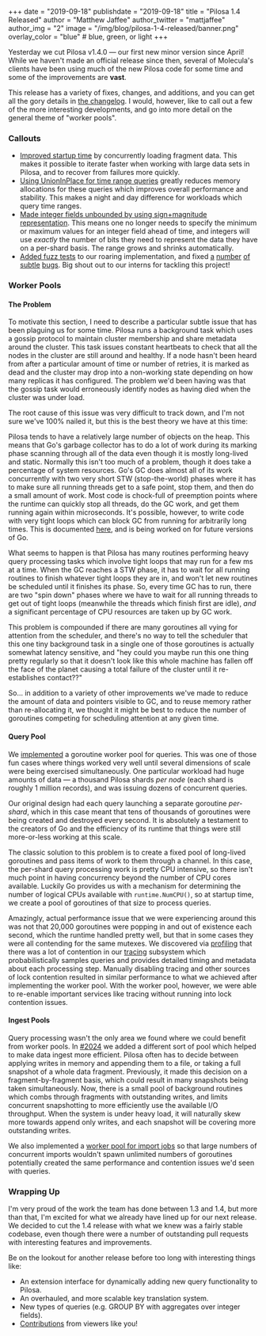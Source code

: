 +++
date = "2019-09-18"
publishdate = "2019-09-18"
title = "Pilosa 1.4 Released"
author = "Matthew Jaffee"
author_twitter = "mattjaffee"
author_img = "2"
image = "/img/blog/pilosa-1-4-released/banner.png"
overlay_color = "blue" # blue, green, or light
+++

Yesterday we cut Pilosa v1.4.0 — our first new minor version since
April! While we haven't made an official release since then, several
of Molecula's clients have been using much of the new Pilosa code for
some time and some of the improvements are **vast**.

<!--more-->

This release has a variety of fixes, changes, and additions, and you
can get all the gory details in [the
changelog](https://github.com/pilosa/pilosa/blob/master/CHANGELOG.md).
I would, however, like to call out a few of the more interesting
developments, and go into more detail on the general theme of "worker
pools".

### Callouts

- [Improved startup time](https://github.com/pilosa/pilosa/pull/1988)
  by concurrently loading fragment data. This makes it possible to
  iterate faster when working with large data sets in Pilosa, and to
  recover from failures more quickly.
- [Using UnionInPlace for time range
  queries](https://github.com/pilosa/pilosa/pull/2041) greatly reduces
  memory allocations for these queries which improves overall
  performance and stability. This makes a night and day difference for
  workloads which query time ranges.
- [Made integer fields unbounded by using sign+magnitude
  representation](https://github.com/pilosa/pilosa/pull/1902). This
  means one no longer needs to specify the minimum or maximum values
  for an integer field ahead of time, and integers will use *exactly*
  the number of bits they need to represent the data they have on a
  per-shard basis. The range grows and shrinks automatically.
- [Added fuzz tests](https://github.com/pilosa/pilosa/pull/2004) to
  our roaring implementation, and fixed
  [a](https://github.com/pilosa/pilosa/pull/2021)
  [number](https://github.com/pilosa/pilosa/pull/2019)
  [of](https://github.com/pilosa/pilosa/pull/2017)
  [subtle](https://github.com/pilosa/pilosa/pull/2012)
  [bugs](https://github.com/pilosa/pilosa/pull/1975). Big shout out to
  our interns for tackling this project!


### Worker Pools

#### The Problem

To motivate this section, I need to describe a particular subtle issue
that has been plaguing us for some time. Pilosa runs a background task
which uses a gossip protocol to maintain cluster membership and share
metadata around the cluster. This task issues constant heartbeats to
check that all the nodes in the cluster are still around and
healthy. If a node hasn't been heard from after a particular amount of
time or number of retries, it is marked as dead and the cluster may
drop into a non-working state depending on how many replicas it has
configured. The problem we'd been having was that the gossip task
would erroneously identify nodes as having died when the cluster was
under load.

The root cause of this issue was very difficult to track down, and I'm
not sure we've 100% nailed it, but this is the best theory we have at
this time: 

Pilosa tends to have a relatively large number of objects on the
heap. This means that Go's garbage collector has to do a lot of work
during its marking phase scanning through all of the data even though
it is mostly long-lived and static. Normally this isn't too much of a
problem, though it does take a percentage of system resources. Go's GC
does almost all of its work concurrently with two very short STW
(stop-the-world) phases where it has to make sure all running threads
get to a safe point, stop them, and then do a small amount of
work. Most code is chock-full of preemption points where the runtime
can quickly stop all threads, do the GC work, and get them running
again within microseconds. It's possible, however, to write code with
very tight loops which can block GC from running for arbitrarily long
times. This is documented
[here](https://github.com/golang/go/issues/10958), and is being worked
on for future versions of Go.

What seems to happen is that Pilosa has many routines performing heavy
query processing tasks which involve tight loops that may run for a
few ms at a time. When the GC reaches a STW phase, it has to wait for
all running routines to finish whatever tight loops they are in, and
won't let new routines be scheduled until it finishes its phase. So,
every time GC has to run, there are two "spin down" phases where we have
to wait for all running threads to get out of tight loops (meanwhile
the threads which finish first are idle), *and* a significant percentage
of CPU resources are taken up by GC work.

This problem is compounded if there are many goroutines all vying for
attention from the scheduler, and there's no way to tell the scheduler
that this one tiny background task in a single one of those goroutines
is actually somewhat latency sensitive, and "hey could you maybe run
this one thing pretty regularly so that it doesn't look like this
whole machine has fallen off the face of the planet causing a total
failure of the cluster until it re-establishes contact??"

So... in addition to a variety of other improvements we've made to
reduce the amount of data and pointers visible to GC, and to reuse
memory rather than re-allocating it, we thought it might be best to
reduce the number of goroutines competing for scheduling attention at
any given time.

#### Query Pool

We [implemented](https://github.com/pilosa/pilosa/pull/2034) a
goroutine worker pool for queries. This was one of those fun cases
where things worked very well until several dimensions of scale were
being exercised simultaneously. One particular workload had huge
amounts of data — a thousand Pilosa shards *per node* (each shard is
roughly 1 million records), and was issuing dozens of concurrent
queries.

Our original design had each query launching a separate goroutine
*per-shard*, which in this case meant that tens of thousands of
goroutines were being created and destroyed every second. It is
absolutely a testament to the creators of Go and the efficiency of its
runtime that things were still more-or-less working at this scale.

The classic solution to this problem is to create a fixed pool of
long-lived goroutines and pass items of work to them through a
channel. In this case, the per-shard query processing work is pretty
CPU intensive, so there isn't much point in having concurrency beyond
the number of CPU cores available. Luckily Go provides us with a
mechanism for determining the number of logical CPUs available with
`runtime.NumCPU()`, so at startup time, we create a pool of goroutines
of that size to process queries.

Amazingly, actual performance issue that we were experiencing around
this was not that 20,000 goroutines were popping in and out of
existence each second, which the runtime handled pretty well, but that
in some cases they were all contending for the same mutexes. We
discovered via [profiling](https://golang.org/pkg/net/http/pprof/)
that there was a lot of contention in our
[tracing](https://opentracing.io/) subsystem which probabilistically
samples queries and provides detailed timing and metadata about each
processing step. Manually disabling tracing and other sources of lock
contention resulted in similar performance to what we achieved after
implementing the worker pool. With the worker pool, however, we were
able to re-enable important services like tracing without running into
lock contention issues.

#### Ingest Pools

Query processing wasn't the only area we found where we could benefit
from worker pools. In
[#2024](https://github.com/pilosa/pilosa/pull/2024) we added a
different sort of pool which helped to make data ingest more
efficient. Pilosa often has to decide between applying writes in
memory and appending them to a file, or taking a full snapshot of a
whole data fragment. Previously, it made this decision on a
fragment-by-fragment basis, which could result in many snapshots being
taken simultaneously. Now, there is a small pool of background
routines which combs through fragments with outstanding writes, and
limits concurrent snapshotting to more efficiently use the available
I/O throughput. When the system is under heavy load, it will naturally
skew more towards append only writes, and each snapshot will be
covering more outstanding writes.

We also implemented a [worker pool for import
jobs](https://github.com/pilosa/pilosa/pull/2048) so that large
numbers of concurrent imports wouldn't spawn unlimited numbers of
goroutines potentially created the same performance and contention
issues we'd seen with queries.

### Wrapping Up

I'm very proud of the work the team has done between 1.3 and 1.4, but
more than that, I'm excited for what we already have lined up for our
next release. We decided to cut the 1.4 release with what we knew was
a fairly stable codebase, even though there were a number of
outstanding pull requests with interesting features and improvements.

Be on the lookout for another release before too long with interesting things like:

- An extension interface for dynamically adding new query
  functionality to Pilosa.
- An overhauled, and more scalable key translation system.
- New types of queries (e.g. GROUP BY with aggregates over integer fields).
- [Contributions](https://github.com/pilosa/pilosa/blob/master/CONTRIBUTING.md) from viewers like you!
